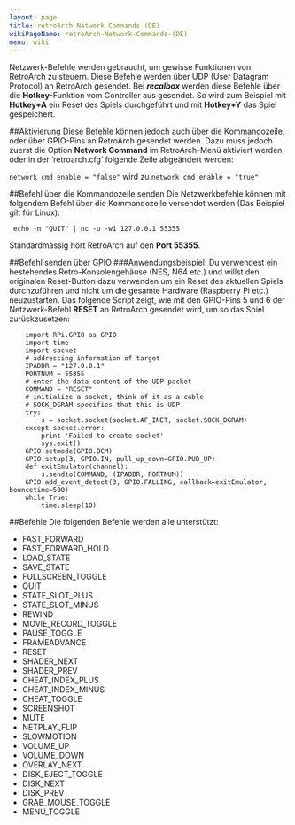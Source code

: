 ```yaml
---
layout: page
title: retroArch Network Commands (DE)
wikiPageName: retroArch-Network-Commands-(DE)
menu: wiki
---
```


Netzwerk-Befehle werden gebraucht, um gewisse Funktionen von RetroArch zu steuern. Diese Befehle werden über UDP (User Datagram Protocol) an RetroArch gesendet. Bei ***recalbox*** werden diese Befehle über die **Hotkey**-Funktion vom Controller aus gesendet. So wird zum Beispiel mit **Hotkey+A** ein Reset des Spiels durchgeführt und mit **Hotkey+Y** das Spiel gespeichert.  

##Aktivierung
Diese Befehle können jedoch auch über die Kommandozeile, oder über GPIO-Pins an RetroArch gesendet werden. Dazu muss jedoch zuerst die Option **Network Command** im RetroArch-Menü aktiviert werden, oder in der ‘retroarch.cfg’ folgende Zeile abgeändert werden:  

`network_cmd_enable = "false"` wird zu `network_cmd_enable = "true"`

##Befehl über die Kommandozeile senden
Die Netzwerkbefehle können mit folgendem Befehl über die Kommandozeile versendet werden (Das Beispiel gilt für Linux):
  
` echo -n "QUIT" | nc -u -w1 127.0.0.1 55355`  
  
Standardmässig hört RetroArch auf den **Port 55355**.  

##Befehl senden über GPIO
###Anwendungsbeispiel:
Du verwendest ein bestehendes Retro-Konsolengehäuse (NES, N64 etc.) und willst den originalen Reset-Button dazu verwenden um ein Reset des aktuellen Spiels durchzuführen und nicht um die gesamte Hardware (Raspberry Pi etc.) neuzustarten.
Das folgende Script zeigt, wie mit den GPIO-Pins 5 und 6 der Netzwerk-Befehl **RESET** an RetroArch gesendet wird, um so das Spiel zurückzusetzen: 
 
```
    import RPi.GPIO as GPIO
    import time
    import socket
    # addressing information of target
    IPADDR = "127.0.0.1"
    PORTNUM = 55355
    # enter the data content of the UDP packet
    COMMAND = "RESET"
    # initialize a socket, think of it as a cable
    # SOCK_DGRAM specifies that this is UDP
    try:
        s = socket.socket(socket.AF_INET, socket.SOCK_DGRAM)
    except socket.error:
        print 'Failed to create socket'
        sys.exit()
    GPIO.setmode(GPIO.BCM)
    GPIO.setup(3, GPIO.IN, pull_up_down=GPIO.PUD_UP)
    def exitEmulator(channel):
        s.sendto(COMMAND, (IPADDR, PORTNUM))
    GPIO.add_event_detect(3, GPIO.FALLING, callback=exitEmulator, bouncetime=500)
    while True:
        time.sleep(10)
```

##Befehle
Die folgenden Befehle werden alle unterstützt:  
* FAST_FORWARD  
* FAST_FORWARD_HOLD  
* LOAD_STATE  
* SAVE_STATE  
* FULLSCREEN_TOGGLE  
* QUIT  
* STATE_SLOT_PLUS  
* STATE_SLOT_MINUS  
* REWIND  
* MOVIE_RECORD_TOGGLE  
* PAUSE_TOGGLE  
* FRAMEADVANCE  
* RESET  
* SHADER_NEXT  
* SHADER_PREV  
* CHEAT_INDEX_PLUS  
* CHEAT_INDEX_MINUS  
* CHEAT_TOGGLE  
* SCREENSHOT  
* MUTE  
* NETPLAY_FLIP  
* SLOWMOTION  
* VOLUME_UP  
* VOLUME_DOWN  
* OVERLAY_NEXT  
* DISK_EJECT_TOGGLE  
* DISK_NEXT  
* DISK_PREV  
* GRAB_MOUSE_TOGGLE  
* MENU_TOGGLE  
